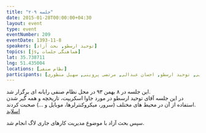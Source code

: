```yaml
---
title: "جلسه ۲۰۹"
date: 2015-01-28T00:00:00+04:30
layout: event
type: event
eventNumber: 209
eventDate: 1393-11-8
speakers: [توحید ارسطو, بحث آزاد]
topics: [js, هماهنگی جلسات]
lat: 35.738711
lng: 51.435004
locations: [نظام صنفی]
participants: [محمد افاضاتی, علی فارمد, محمدرضا خلیلی, سید مجید عظیمی, حمیدرضا سلیمانی, رضا سامعی, سعید علیجانی, دانیال بهزادی, مهدی حمیدی, مهدی خشنودی, محمد رضا حقیری, شاهین آق‌اولی, رضا شالباف‌زاده, بهداد عابدی, سعید عمیدی, میلاد خواجوی, نیما یزدان‌مهر, سید حمید مهدوی, علی رستمی, محمدرضا کمالی‌فرد, احمد پیران, مهدی طحانیان, عرفان بشارت, علی حفاظتی, رامین فیاض‌زاده, رضا زمانی, سید علیرضا حسینی, توحید ارسطو, احسان عبدالی, مرتضی پروینی, سهیل منظوری]
---
```

این جلسه در ۸ بهمن ۹۳ در محل نظام صنفی رایانه ای برگزار شد.  
در این جلسه آقای توحید ارسطو در مورد جاوا اسکریپت، تاریخچه‌ و همه گیر شدن استفاده از آن در محیط های مختلف (سرور، میکروکنترلرها، موبایل و ...) صحبت کردند.  
[اسلاید](/events/presentations/209/javascript.pdf)

سپس بحث آزاد با موضوع مدیریت کارهای جاری لاگ انجام شد.  
